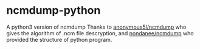 # ncmdump-python
A python3 version of ncmdump
Thanks to [anonymous5l/ncmdump](https://github.com/anonymous5l/ncmdump) who gives the algorithm of .ncm file descryption, and [nondanee/ncmdump](https://github.com/nondanee/ncmdump) who provided the structure of python program.
